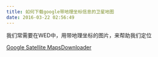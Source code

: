 ```yaml
---
title: 如何下载google带地理坐标信息的卫星地图
date: 2016-03-22 02:56:49
---
```


我们常需要在WED中，用带地理坐标的图片，来帮助我们定位

[Google Satellite MapsDownloader](http://www.allallsoft.com/gsmd/index.html)
